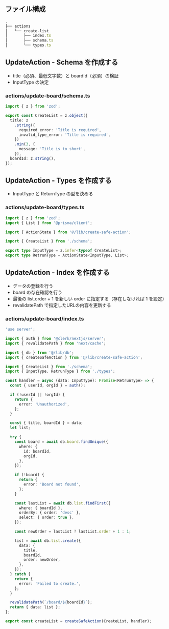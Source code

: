 ## ファイル構成

```ts
.
├── actions
│   └── create-list
│       ├── index.ts
│       ├── schema.ts
│       └── types.ts
```

## UpdateAction - Schema を作成する

- title（必須、最低文字数）と boardId（必須）の検証
- InputType の決定

### actions/update-board/schema.ts

```ts
import { z } from 'zod';

export const CreateList = z.object({
  title: z
    .string({
      required_error: 'Title is required',
      invalid_type_error: 'Title is required',
    })
    .min(3, {
      message: 'Title is to short',
    }),
  boardId: z.string(),
});
```

## UpdateAction - Types を作成する

- InputType と ReturnType の型を決める

### actions/update-board/types.ts

```ts
import { z } from 'zod';
import { List } from '@prisma/client';

import { ActionState } from '@/lib/create-safe-action';

import { CreateList } from './schema';

export type InputType = z.infer<typeof CreateList>;
export type RetrunType = ActionState<InputType, List>;
```

## UpdateAction - Index を作成する

- データの登録を行う
- board の存在確認を行う
- 最後の list.order + 1 を新しい order に指定する（存在しなければ 1 を設定）
- revalidatePath で指定したURLの内容を更新する

### actions/update-board/index.ts

```ts
'use server';

import { auth } from '@clerk/nextjs/server';
import { revalidatePath } from 'next/cache';

import { db } from '@/lib/db';
import { createSafeAction } from '@/lib/create-safe-action';

import { CreateList } from './schema';
import { InputType, RetrunType } from './types';

const handler = async (data: InputType): Promise<RetrunType> => {
  const { userId, orgId } = auth();

  if (!userId || !orgId) {
    return {
      error: 'Unauthorized',
    };
  }

  const { title, boardId } = data;
  let list;

  try {
    const board = await db.board.findUnique({
      where: {
        id: boardId,
        orgId,
      },
    });

    if (!board) {
      return {
        error: 'Board not found',
      };
    }

    const lastList = await db.list.findFirst({
      where: { boardId },
      orderBy: { order: 'desc' },
      select: { order: true },
    });

    const newOrder = lastList ? lastList.order + 1 : 1;

    list = await db.list.create({
      data: {
        title,
        boardId,
        order: newOrder,
      },
    });
  } catch {
    return {
      error: 'Failed to create.',
    };
  }

  revalidatePath(`/board/${boardId}`);
  return { data: list };
};

export const createList = createSafeAction(CreateList, handler);
```